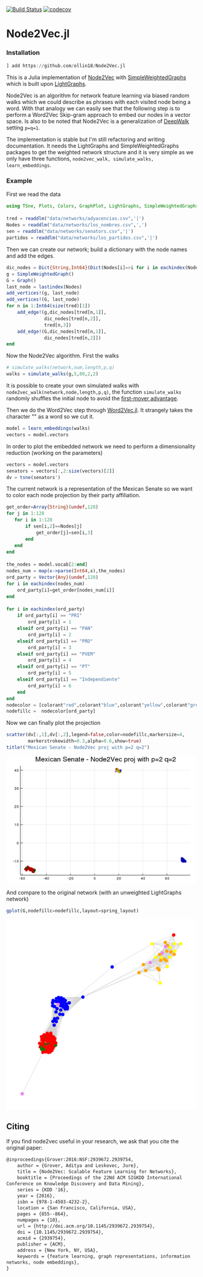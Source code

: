 [![Build Status](https://travis-ci.com/ollin18/Node2Vec.jl.svg?branch=master)](https://travis-ci.com/ollin18/Node2Vec.jl)
[![codecov](https://codecov.io/gh/ollin18/Node2Vec.jl/branch/master/graph/badge.svg)](https://codecov.io/gh/ollin18/Node2Vec.jl)

# Node2Vec.jl

### Installation

```julia
] add https://github.com/ollin18/Node2Vec.jl
```

This is a Julia implementation of [Node2Vec](https://cs.stanford.edu/people/jure/pubs/node2vec-kdd16.pdf) with [SimpleWeightedGraphs](https://github.com/JuliaGraphs/SimpleWeightedGraphs.jl) which is built upon [LightGraphs](https://github.com/JuliaGraphs/LightGraphs.jl).

Node2Vec is an algorithm for network feature learning via biased random walks which we could describe as phrases with each visited node being a word. With that analogy we can easily see that the following step is to perform a Word2Vec Skip-gram approach to embed our nodes in a vector space. Is also to be noted that Node2Vec is a generalization of [DeepWalk](https://arxiv.org/pdf/1403.6652.pdf) setting `p=q=1`.

The implementation is stable but I'm still refactoring and writing documentation. It needs the LightGraphs and SimpleWeightedGraphs packages to get the weighted network structure and it is  very simple as we only have three functions, `node2vec_walk, simulate_walks, learn_embeddings`.

### Example

First we read the data

```julia
using TSne, Plots, Colors, GraphPlot, LightGraphs, SimpleWeightedGraphs,DelimitedFiles, StatsBase, Node2Vec

tred = readdlm("data/networks/adyacencias.csv",'|')
Nodes = readdlm("data/networks/los_nombres.csv",',')
sen = readdlm("data/networks/senators.csv",'|')
partidos = readdlm("data/networks/los_partidos.csv",'|')
```

Then we can create our network; build a dictionary with the node names and add the edges.

```julia
dic_nodes = Dict{String,Int64}(Dict(Nodes[i]=>i for i in eachindex(Nodes)))
g = SimpleWeightedGraph()
G = Graph()
last_node = lastindex(Nodes)
add_vertices!(g, last_node)
add_vertices!(G, last_node)
for n in 1:Int64(size(tred)[1])
    add_edge!(g,dic_nodes[tred[n,1]],
              dic_nodes[tred[n,2]],
              tred[n,3])
    add_edge!(G,dic_nodes[tred[n,1]],
              dic_nodes[tred[n,2]])
end
```

Now the Node2Vec algorithm. First the walks

```julia
# simulate_walks(network,num,length,p,q)
walks = simulate_walks(g,5,80,2,2)
```

It is possible to create your own simulated walks with `node2vec_walk(network,node,length,p,q)`, the function `simulate_walks` randomly shuffles the initial node to avoid the [first-mover advantage](https://journals.aps.org/pre/abstract/10.1103/PhysRevE.95.052301).

Then we do the Word2Vec step through [Word2Vec.jl](https://github.com/JuliaText/Word2Vec.jl). It strangely takes the character "</s>" as a word so we cut it.

```julia
model = learn_embeddings(walks)
vectors = model.vectors
```

In order to plot the embedded network we need to perform a dimensionality reduction (working on the parameters)

```julia
vectors = model.vectors
senators = vectors[:,2:size(vectors)[2]]
dv = tsne(senators')
```

The current network is a representation of the Mexican Senate so we want to color each node projection by their party affiliation.

```julia
get_order=Array{String}(undef,128)
for j in 1:128
   for i in 1:128
       if sen[i,2]==Nodes[j]
           get_order[j]=sen[i,3]
       end
   end
end

the_nodes = model.vocab[2:end]
nodes_num = map(x->parse(Int64,x),the_nodes)
ord_party = Vector{Any}(undef,128)
for i in eachindex(nodes_num)
    ord_party[i]=get_order[nodes_num[i]]
end

for i in eachindex(ord_party)
    if ord_party[i] == "PRI"
        ord_party[i] = 1
    elseif ord_party[i] == "PAN"
        ord_party[i] = 2
    elseif ord_party[i] == "PRD"
        ord_party[i] = 3
    elseif ord_party[i] == "PVEM"
        ord_party[i] = 4
    elseif ord_party[i] == "PT"
        ord_party[i] = 5
    elseif ord_party[i] == "Independiente"
        ord_party[i] = 6
    end
end
nodecolor = [colorant"red",colorant"blue",colorant"yellow",colorant"green",colorant"orange",colorant"violet"]
nodefillc =  nodecolor[ord_party]
```

Now we can finally plot the projection

```julia
scatter(dv[:,1],dv[:,2],legend=false,color=nodefillc,markersize=4,
        markerstrokewidth=0.3,alpha=0.6,show=true)
title!("Mexican Senate - Node2Vec proj with p=2 q=2")
```
![](data/figs/node2vecp2q2.png)

And compare to the original network (with an unweighted LightGraphs network)

```julia
gplot(G,nodefillc=nodefillc,layout=spring_layout)
```
![](data/figs/network.png)

## Citing

If you find node2vec useful in your research, we ask that you cite the original paper:

    @inproceedings{Grover:2016:NSF:2939672.2939754,
        author = {Grover, Aditya and Leskovec, Jure},
        title = {Node2Vec: Scalable Feature Learning for Networks},
        booktitle = {Proceedings of the 22Nd ACM SIGKDD International Conference on Knowledge Discovery and Data Mining},
        series = {KDD '16},
        year = {2016},
        isbn = {978-1-4503-4232-2},
        location = {San Francisco, California, USA},
        pages = {855--864},
        numpages = {10},
        url = {http://doi.acm.org/10.1145/2939672.2939754},
        doi = {10.1145/2939672.2939754},
        acmid = {2939754},
        publisher = {ACM},
        address = {New York, NY, USA},
        keywords = {feature learning, graph representations, information networks, node embeddings},
    }
